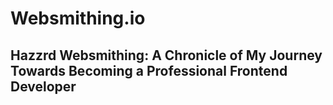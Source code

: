 # Websmithing.io
## Hazzrd Websmithing: A Chronicle of My Journey Towards Becoming a Professional Frontend Developer
